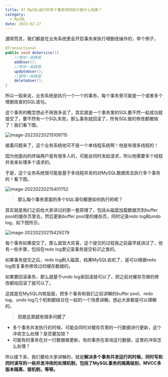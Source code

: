 ```yaml
---
title: 47 MySQL运行时多个事务同时执行是什么场景？
category:
  - MySQL
date: 2023-02-27
---
```


<!-- more -->


通常而言，我们都是在业务系统里会开启事务来执行增删改操作的，举个例子，

```java
@Transactional
public void doService(){
	//增加一条数据
	addUser();
	//修改一条数据
	updateUser();
	//删除一条数据
	deleteUser();
}
```

所以一般来说，业务系统是执行一个一个的事务，每个事务里可能是一个或者多个增删改查的SQL语句。

这个事务的概念想必不用我多说了，其实就是一个事务里的SQL要不然一起成功就提交了，要不然有一个SQL失败，那么事务就回滚了，所有SQL做的修改都撤销了！我们看下图。

<img src="https://studyimages.oss-cn-beijing.aliyuncs.com/img/mysql/34-63/202210201138933.png" alt="image-20220220215109715" />

接着问题来了，这个业务系统他可不是一个单线程系统啊！他是有很多线程的！

因为他面向的终端用户是有很多人的，可能会同时发起请求，所以他需要多个线程并发来处理多个请求的。

于是，这个业务系统很可能是基于多线程并发的对MySQL数据库去执行多个事务的！看下图。

<img src="https://studyimages.oss-cn-beijing.aliyuncs.com/img/mysql/34-63/202210201138934.png" alt="image-20220220215401752" />

> **那么每个事务里面的多个SQL语句都是如何执行的呢？**

其实就是我们之前给大家讲过的那一套原理了，包括从磁盘加载数据页到buffer pool的缓存页里去，然后更新buffer pool里的缓存页，同时记录redo log和undo log，如下图所示。

<img src="https://studyimages.oss-cn-beijing.aliyuncs.com/img/mysql/34-63/202210201138935.png" alt="image-20220220215429279" />

每个事务如果提交了，那么就皆大欢喜，这个提交的过程我之前最早就讲过了，他有一些步骤，包括在redo log里记录事务提交标识之类的。

如果事务提交之后，redo log刷入磁盘，结果MySQL宕机了，是可以根据redo log恢复事务修改过的缓存数据的。

如果要回滚事务，那么就基于undo log来回滚就可以了，把之前对缓存页做的修改都给回滚了就可以了。

这就是在MySQL内核层面，把多个事务和我们之前讲解的buffer pool、redo log、undo log几个机制都结合在一起的一个场景讲解。想必大家都是可以理解的。

> **但是这里就有很多问题了**

- 多个事务并发执行的时候，可能会同时对缓存页里的一行数据进行更新，这个冲突怎么处理？是否要加锁？
- 可能有的事务在对一行数据做更新，有的事务在查询这行数据，这里的冲突怎么处理？

所以接下来，我们要给大家讲解的，就是**解决多个事务并发运行的时候，同时写和同时读写的一些并发冲突的处理机制，包括了MySQL事务的隔离级别、MVCC多版本隔离、锁机制，等等。**
